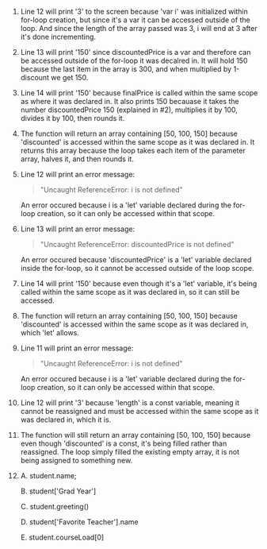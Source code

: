 1. Line 12 will print '3' to the screen because 'var i' was initialized within for-loop creation, but since it's a var it can be accessed outside
   of the loop. And since the length of the array passed was 3, i will end at 3 after it's done incrementing.
2. Line 13 will print '150' since discountedPrice is a var and therefore can be accessed outside of the for-loop it was decalred in. It will hold 150 because the last item in the array is 300, and when multiplied by 1-discount we get 150.
3. Line 14 will print '150' because finalPrice is called within the same scope as where it was declared in. It also prints 150 becauase it takes the number discountedPrice 150 (explained in #2), multiplies it by 100, divides it by 100, then rounds it.
4. The function will return an array containing [50, 100, 150] because 'discounted' is accessed within the same scope as it was declared in. It returns this array because the loop takes each item of the parameter array, halves it, and then rounds it.
5. Line 12 will print an error message:
   > "Uncaught ReferenceError: i is not defined"

   An error occured because i is a 'let' variable declared during the for-loop creation, so it can only be accessed within that scope.
6. Line 13 will print an error message:
   > "Uncaught ReferenceError: discountedPrice is not defined"

    An error occured because 'discountedPrice' is a 'let' variable declared inside the for-loop, so it cannot be accessed outside of the loop scope.
7. Line 14 will print '150' because even though it's a 'let' variable, it's being called within the same scope as it was declared in, so it can still be accessed.
8. The function will return an array containing [50, 100, 150] because 'discounted' is accessed within the same scope as it was declared in, which 'let' allows.
9. Line 11 will print an error message:
   > "Uncaught ReferenceError: i is not defined"

   An error occured because i is a 'let' variable declared during the for-loop creation, so it can only be accessed within that scope.
10. Line 12 will print '3' because 'length' is a const variable, meaning it cannot be reassigned and must be accessed within the same scope as it was declared in, which it is.
11. The function will still return an array containing [50, 100, 150] because even though 'discounted' is a const, it's being filled rather than reassigned. The loop simply filled the existing empty array, it is not being assigned to something new.
12. A. student.name;
    
    B. student['Grad Year']

    C. student.greeting()

    D. student['Favorite Teacher'].name

    E. student.courseLoad[0]
    

